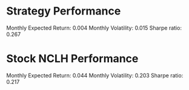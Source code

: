 # Strategy Performance
Monthly Expected Return: 0.004
Monthly Volatility: 0.015
Sharpe ratio: 0.267
# Stock NCLH Performance
Monthly Expected Return: 0.044
Monthly Volatility: 0.203
Sharpe ratio: 0.217

